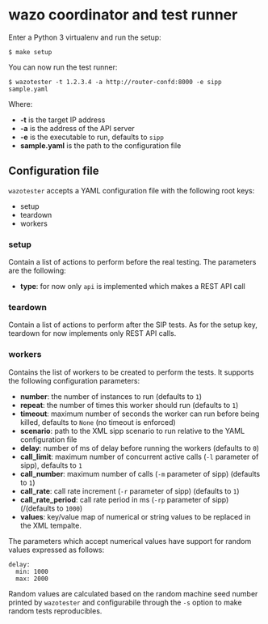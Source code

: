 # wazo coordinator and test runner

Enter a Python 3 virtualenv and run the setup:

```
$ make setup
```

You can now run the test runner:

```
$ wazotester -t 1.2.3.4 -a http://router-confd:8000 -e sipp sample.yaml
```

Where:

* **-t** is the target IP address
* **-a** is the address of the API server
* **-e** is the executable to run, defaults to `sipp`
* **sample.yaml** is the path to the configuration file

## Configuration file

`wazotester` accepts a YAML configuration file with the following root keys:

- setup
- teardown
- workers

### setup
Contain a list of actions to perform before the real testing. The parameters are the following:
- **type**: for now only `api` is implemented which makes a REST API call


### teardown
Contain a list of actions to perform after the SIP tests. As for the setup key, teardown for now implements only REST API calls.


### workers
Contains the list of workers to be created to perform the tests. It supports the following configuration parameters:

* **number**: the number of instances to run (defaults to `1`)
* **repeat**: the number of times this worker should run (defaults to `1`)
* **timeout**: maximum number of seconds the worker can run before being killed, defaults to `None` (no timeout is enforced)
* **scenario**: path to the XML sipp scenario to run relative to the YAML configuration file
* **delay**: number of ms of delay before running the workers (defaults to `0`)
* **call_limit**: maximum number of concurrent active calls (`-l` parameter of sipp), defaults to `1`
* **call_number**: maximum number of calls (`-m` parameter of sipp) (defaults to `1`)
* **call_rate**: call rate increment (`-r` parameter of sipp) (defaults to `1`)
* **call\_rate\_period**: call rate period in ms (`-rp` parameter of sipp) (/(defaults to `1000`)
* **values**: key/value map of numerical or string values to be replaced in the XML tempalte.

The parameters which accept numerical values have support for random values expressed as follows:
```
delay:
  min: 1000
  max: 2000
```

Random values are calculated based on the random machine seed number printed by `wazotester` and configurabile through the `-s` option to make random tests reproducibles.

